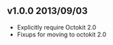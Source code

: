 v1.0.0 2013/09/03
-----------------

* Explicitly require Octokit 2.0
* Fixups for moving to octokit 2.0
